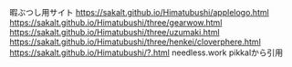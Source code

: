 暇ぶつし用サイト
https://sakalt.github.io/Himatubushi/applelogo.html
https://sakalt.github.io/Himatubushi/three/gearwow.html
https://sakalt.github.io/Himatubushi/three/uzumaki.html
https://sakalt.github.io/Himatubushi/three/henkei/cloverphere.html
https://sakalt.github.io/Himatubushi/?.html
needless.work pikkalから引用
